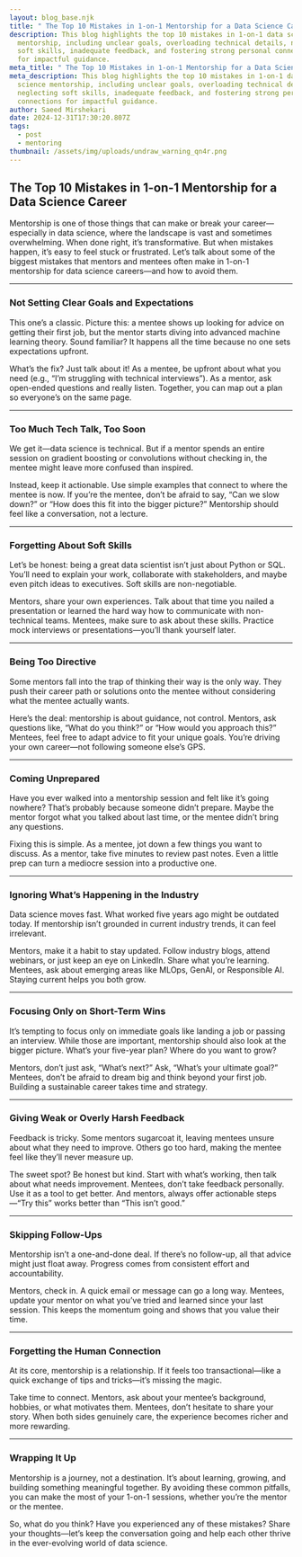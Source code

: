 ```yaml
---
layout: blog_base.njk
title: " The Top 10 Mistakes in 1-on-1 Mentorship for a Data Science Career"
description: This blog highlights the top 10 mistakes in 1-on-1 data science
  mentorship, including unclear goals, overloading technical details, neglecting
  soft skills, inadequate feedback, and fostering strong personal connections
  for impactful guidance.
meta_title: " The Top 10 Mistakes in 1-on-1 Mentorship for a Data Science Career"
meta_description: This blog highlights the top 10 mistakes in 1-on-1 data
  science mentorship, including unclear goals, overloading technical details,
  neglecting soft skills, inadequate feedback, and fostering strong personal
  connections for impactful guidance.
author: Saeed Mirshekari
date: 2024-12-31T17:30:20.807Z
tags:
  - post
  - mentoring
thumbnail: /assets/img/uploads/undraw_warning_qn4r.png
---
```

## The Top 10 Mistakes in 1-on-1 Mentorship for a Data Science Career

Mentorship is one of those things that can make or break your career—especially in data science, where the landscape is vast and sometimes overwhelming. When done right, it’s transformative. But when mistakes happen, it’s easy to feel stuck or frustrated. Let’s talk about some of the biggest mistakes that mentors and mentees often make in 1-on-1 mentorship for data science careers—and how to avoid them.

- - -

### Not Setting Clear Goals and Expectations

This one’s a classic. Picture this: a mentee shows up looking for advice on getting their first job, but the mentor starts diving into advanced machine learning theory. Sound familiar? It happens all the time because no one sets expectations upfront.

What’s the fix? Just talk about it! As a mentee, be upfront about what you need (e.g., “I’m struggling with technical interviews”). As a mentor, ask open-ended questions and really listen. Together, you can map out a plan so everyone’s on the same page.

- - -

### Too Much Tech Talk, Too Soon

We get it—data science is technical. But if a mentor spends an entire session on gradient boosting or convolutions without checking in, the mentee might leave more confused than inspired.

Instead, keep it actionable. Use simple examples that connect to where the mentee is now. If you’re the mentee, don’t be afraid to say, “Can we slow down?” or “How does this fit into the bigger picture?” Mentorship should feel like a conversation, not a lecture.

- - -

### Forgetting About Soft Skills

Let’s be honest: being a great data scientist isn’t just about Python or SQL. You’ll need to explain your work, collaborate with stakeholders, and maybe even pitch ideas to executives. Soft skills are non-negotiable.

Mentors, share your own experiences. Talk about that time you nailed a presentation or learned the hard way how to communicate with non-technical teams. Mentees, make sure to ask about these skills. Practice mock interviews or presentations—you’ll thank yourself later.

- - -

### Being Too Directive

Some mentors fall into the trap of thinking their way is the only way. They push their career path or solutions onto the mentee without considering what the mentee actually wants.

Here’s the deal: mentorship is about guidance, not control. Mentors, ask questions like, “What do you think?” or “How would you approach this?” Mentees, feel free to adapt advice to fit your unique goals. You’re driving your own career—not following someone else’s GPS.

- - -

### Coming Unprepared

Have you ever walked into a mentorship session and felt like it’s going nowhere? That’s probably because someone didn’t prepare. Maybe the mentor forgot what you talked about last time, or the mentee didn’t bring any questions.

Fixing this is simple. As a mentee, jot down a few things you want to discuss. As a mentor, take five minutes to review past notes. Even a little prep can turn a mediocre session into a productive one.

- - -

### Ignoring What’s Happening in the Industry

Data science moves fast. What worked five years ago might be outdated today. If mentorship isn’t grounded in current industry trends, it can feel irrelevant.

Mentors, make it a habit to stay updated. Follow industry blogs, attend webinars, or just keep an eye on LinkedIn. Share what you’re learning. Mentees, ask about emerging areas like MLOps, GenAI, or Responsible AI. Staying current helps you both grow.

- - -

### Focusing Only on Short-Term Wins

It’s tempting to focus only on immediate goals like landing a job or passing an interview. While those are important, mentorship should also look at the bigger picture. What’s your five-year plan? Where do you want to grow?

Mentors, don’t just ask, “What’s next?” Ask, “What’s your ultimate goal?” Mentees, don’t be afraid to dream big and think beyond your first job. Building a sustainable career takes time and strategy.

- - -

### Giving Weak or Overly Harsh Feedback

Feedback is tricky. Some mentors sugarcoat it, leaving mentees unsure about what they need to improve. Others go too hard, making the mentee feel like they’ll never measure up.

The sweet spot? Be honest but kind. Start with what’s working, then talk about what needs improvement. Mentees, don’t take feedback personally. Use it as a tool to get better. And mentors, always offer actionable steps—“Try this” works better than “This isn’t good.”

- - -

### Skipping Follow-Ups

Mentorship isn’t a one-and-done deal. If there’s no follow-up, all that advice might just float away. Progress comes from consistent effort and accountability.

Mentors, check in. A quick email or message can go a long way. Mentees, update your mentor on what you’ve tried and learned since your last session. This keeps the momentum going and shows that you value their time.

- - -

### Forgetting the Human Connection

At its core, mentorship is a relationship. If it feels too transactional—like a quick exchange of tips and tricks—it’s missing the magic.

Take time to connect. Mentors, ask about your mentee’s background, hobbies, or what motivates them. Mentees, don’t hesitate to share your story. When both sides genuinely care, the experience becomes richer and more rewarding.

- - -

### Wrapping It Up

Mentorship is a journey, not a destination. It’s about learning, growing, and building something meaningful together. By avoiding these common pitfalls, you can make the most of your 1-on-1 sessions, whether you’re the mentor or the mentee.

So, what do you think? Have you experienced any of these mistakes? Share your thoughts—let’s keep the conversation going and help each other thrive in the ever-evolving world of data science.